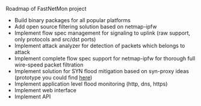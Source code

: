 Roadmap of FastNetMon project

- Build binary packages for all popular platforms
- Add open source filtering solution based on netmap-ipfw
- Implement flow spec management for signaling to uplink (raw support, only protocols and src/dst ports)
- Implement attack analyzer for detection of packets which belongs to attack 
- Implement complete flow spec support for netmap-ipfw for thorough full wire-speed packet filtration
- Implement solution for SYN flood mitigation based on syn-proxy ideas (prototype you could find [here](https://github.com/FastVPSEestiOu/fastnetmon/tree/master/syn_umbrella)) 
- Implement application level flood monitoring (http, dns, https)
- Implement web interface
- Implement API
